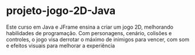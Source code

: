 # projeto-jogo-2D-Java
Este curso em Java e JFrame ensina a criar um jogo 2D, melhorando habilidades de programação. Com personagens, cenário, colisões e controles, o jogo visa derrotar o máximo de inimigos para vencer, com som e efeitos visuais para melhorar a experiência
